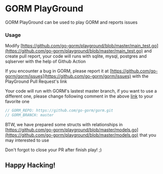 # GORM PlayGround

GORM PlayGround can be used to play GORM and reports issues

### Usage

Modify [https://github.com/go-gorm/playground/blob/master/main_test.go](https://github.com/go-gorm/playground/blob/master/main_test.go) and create pull report, your code will runs with sqlite, mysql, postgres and sqlserver with the help of Github Action

If you encounter a bug in GORM, please report it at [https://github.com/go-gorm/gorm/issues](https://github.com/go-gorm/gorm/issues) with the PlayGround Pull Request's link

Your code will run with GORM's lastest master branch, if you want to use a different one, please change following comment in the above [link](https://github.com/go-gorm/playground/blob/master/main_test.go) to your favorite one

```go
// GORM_REPO: https://github.com/go-gorm/gorm.git
// GORM_BRANCH: master
```

BTW, we have prepared some structs with relationships in [https://github.com/go-gorm/playground/blob/master/models.go](https://github.com/go-gorm/playground/blob/master/models.go) that you may interested to use

Don't forgot to close your PR after finish play! ;)

## Happy Hacking!
